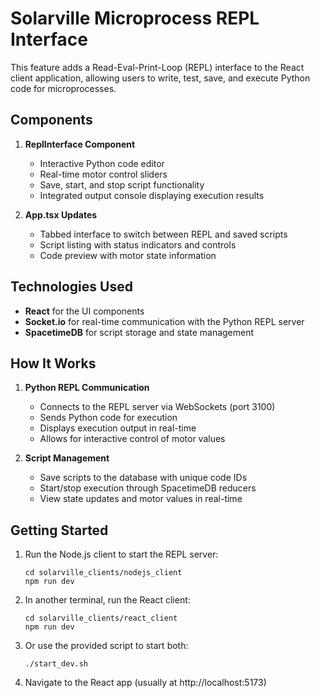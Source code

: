 # Solarville Microprocess REPL Interface

This feature adds a Read-Eval-Print-Loop (REPL) interface to the React client application, allowing users to write, test, save, and execute Python code for microprocesses.

## Components

1. **ReplInterface Component**
   - Interactive Python code editor
   - Real-time motor control sliders
   - Save, start, and stop script functionality
   - Integrated output console displaying execution results

2. **App.tsx Updates**
   - Tabbed interface to switch between REPL and saved scripts
   - Script listing with status indicators and controls
   - Code preview with motor state information

## Technologies Used

- **React** for the UI components
- **Socket.io** for real-time communication with the Python REPL server
- **SpacetimeDB** for script storage and state management

## How It Works

1. **Python REPL Communication**
   - Connects to the REPL server via WebSockets (port 3100)
   - Sends Python code for execution
   - Displays execution output in real-time
   - Allows for interactive control of motor values

2. **Script Management**
   - Save scripts to the database with unique code IDs
   - Start/stop execution through SpacetimeDB reducers
   - View state updates and motor values in real-time

## Getting Started

1. Run the Node.js client to start the REPL server:
   ```
   cd solarville_clients/nodejs_client
   npm run dev
   ```

2. In another terminal, run the React client:
   ```
   cd solarville_clients/react_client
   npm run dev
   ```

3. Or use the provided script to start both:
   ```
   ./start_dev.sh
   ```

4. Navigate to the React app (usually at http://localhost:5173)
